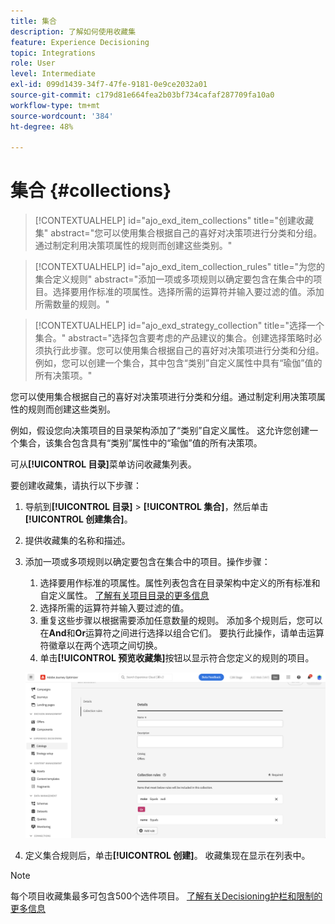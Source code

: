 ```yaml
---
title: 集合
description: 了解如何使用收藏集
feature: Experience Decisioning
topic: Integrations
role: User
level: Intermediate
exl-id: 099d1439-34f7-47fe-9181-0e9ce2032a01
source-git-commit: c179d81e664fea2b03bf734cafaf287709fa10a0
workflow-type: tm+mt
source-wordcount: '384'
ht-degree: 48%

---
```


# 集合 {#collections}

>[!CONTEXTUALHELP]
>id="ajo_exd_item_collections"
>title="创建收藏集"
>abstract="您可以使用集合根据自己的喜好对决策项进行分类和分组。通过制定利用决策项属性的规则而创建这些类别。"

>[!CONTEXTUALHELP]
>id="ajo_exd_item_collection_rules"
>title="为您的集合定义规则"
>abstract="添加一项或多项规则以确定要包含在集合中的项目。选择要用作标准的项属性。选择所需的运算符并输入要过滤的值。添加所需数量的规则。"

>[!CONTEXTUALHELP]
>id="ajo_exd_strategy_collection"
>title="选择一个集合。"
>abstract="选择包含要考虑的产品建议的集合。创建选择策略时必须执行此步骤。您可以使用集合根据自己的喜好对决策项进行分类和分组。例如，您可以创建一个集合，其中包含“类别”自定义属性中具有“瑜伽”值的所有决策项。"

您可以使用集合根据自己的喜好对决策项进行分类和分组。通过制定利用决策项属性的规则而创建这些类别。

例如，假设您向决策项目的目录架构添加了“类别”自定义属性。 这允许您创建一个集合，该集合包含具有“类别”属性中的“瑜伽”值的所有决策项。

可从&#x200B;**[!UICONTROL 目录]**&#x200B;菜单访问收藏集列表。

要创建收藏集，请执行以下步骤：

1. 导航到&#x200B;**[!UICONTROL 目录]** > **[!UICONTROL 集合]**，然后单击&#x200B;**[!UICONTROL 创建集合]**。
1. 提供收藏集的名称和描述。
1. 添加一项或多项规则以确定要包含在集合中的项目。操作步骤：

   1. 选择要用作标准的项属性。属性列表包含在目录架构中定义的所有标准和自定义属性。 [了解有关项目目录的更多信息](catalogs.md)
   1. 选择所需的运算符并输入要过滤的值。
   1. 重复这些步骤以根据需要添加任意数量的规则。 添加多个规则后，您可以在&#x200B;**And**&#x200B;和&#x200B;**Or**&#x200B;运算符之间进行选择以组合它们。 要执行此操作，请单击运算符徽章以在两个选项之间切换。
   1. 单击&#x200B;**[!UICONTROL 预览收藏集]**&#x200B;按钮以显示符合您定义的规则的项目。

   ![](assets/collection-create.png)

1. 定义集合规则后，单击&#x200B;**[!UICONTROL 创建]**。 收藏集现在显示在列表中。

>[!NOTE]
>
>每个项目收藏集最多可包含500个选件项目。 [了解有关Decisioning护栏和限制的更多信息](gs-experience-decisioning.md#guardrails)
